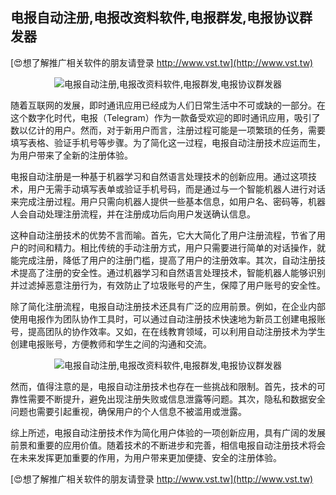 ## **电报自动注册,电报改资料软件,电报群发,电报协议群发器**

[😍想了解推广相关软件的朋友请登录 http://www.vst.tw](http://www.vst.tw)

 <center><img src="https://vst.tw/MP4/tuiguang/png/3.png" alt="电报自动注册,电报改资料软件,电报群发,电报协议群发器"></center>

随着互联网的发展，即时通讯应用已经成为人们日常生活中不可或缺的一部分。在这个数字化时代，电报（Telegram）作为一款备受欢迎的即时通讯应用，吸引了数以亿计的用户。然而，对于新用户而言，注册过程可能是一项繁琐的任务，需要填写表格、验证手机号等步骤。为了简化这一过程，电报自动注册技术应运而生，为用户带来了全新的注册体验。

电报自动注册是一种基于机器学习和自然语言处理技术的创新应用。通过这项技术，用户无需手动填写表单或验证手机号码，而是通过与一个智能机器人进行对话来完成注册过程。用户只需向机器人提供一些基本信息，如用户名、密码等，机器人会自动处理注册流程，并在注册成功后向用户发送确认信息。

这种自动注册技术的优势不言而喻。首先，它大大简化了用户注册流程，节省了用户的时间和精力。相比传统的手动注册方式，用户只需要进行简单的对话操作，就能完成注册，降低了用户的注册门槛，提高了用户的注册效率。其次，自动注册技术提高了注册的安全性。通过机器学习和自然语言处理技术，智能机器人能够识别并过滤掉恶意注册行为，有效防止了垃圾账号的产生，保障了用户账号的安全性。

除了简化注册流程，电报自动注册技术还具有广泛的应用前景。例如，在企业内部使用电报作为团队协作工具时，可以通过自动注册技术快速地为新员工创建电报账号，提高团队的协作效率。又如，在在线教育领域，可以利用自动注册技术为学生创建电报账号，方便教师和学生之间的沟通和交流。

 <center><img src="https://vst.tw/MP4/tuiguang/png/4.png" alt="电报自动注册,电报改资料软件,电报群发,电报协议群发器"></center>

然而，值得注意的是，电报自动注册技术也存在一些挑战和限制。首先，技术的可靠性需要不断提升，避免出现注册失败或信息泄露等问题。其次，隐私和数据安全问题也需要引起重视，确保用户的个人信息不被滥用或泄露。

综上所述，电报自动注册技术作为简化用户体验的一项创新应用，具有广阔的发展前景和重要的应用价值。随着技术的不断进步和完善，相信电报自动注册技术将会在未来发挥更加重要的作用，为用户带来更加便捷、安全的注册体验。

[😍想了解推广相关软件的朋友请登录 http://www.vst.tw](http://www.vst.tw)



